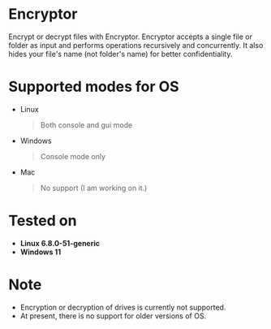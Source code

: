 # Encryptor
Encrypt or decrypt files with Encryptor.
Encryptor accepts a single file or folder as input and performs operations recursively and concurrently.
It also hides your file's name (not folder's name) for better confidentiality.
# Supported modes for OS
* Linux
  > Both console and gui mode
* Windows
  > Console mode only
* Mac
  > No support (I am working on it.)
# Tested on
* **Linux 6.8.0-51-generic**
* **Windows 11**
# Note
* Encryption or decryption of drives is currently not supported.
* At present, there is no support for older versions of OS.

